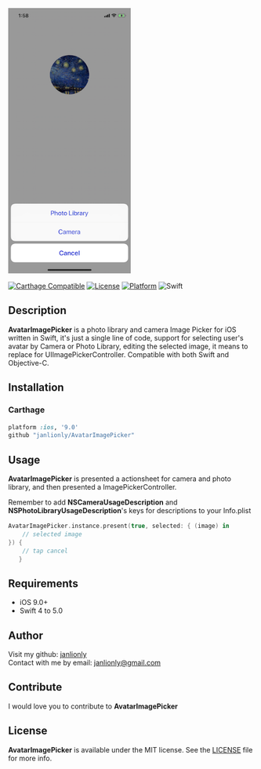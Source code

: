 <img src="https://github.com/janlionly/AvatarImagePicker/blob/master/Resources/AvatarImagePickerPresentation.png" width="250" height="541">

[![Carthage Compatible](https://img.shields.io/badge/Carthage-compatible-4BC51D.svg?style=flat)](https://github.com/Carthage/Carthage)
[![License](https://img.shields.io/cocoapods/l/OpalImagePicker.svg?style=flat)](https://github.com/janlionly/AvatarImagePicker/blob/master/LICENSE)
[![Platform](https://img.shields.io/cocoapods/p/ImagePicker.svg?style=flat)](https://github.com/janlionly/AvatarImagePicker)
![Swift](https://img.shields.io/badge/%20in-swift%204.0-orange.svg)

## Description
**AvatarImagePicker** is a photo library and camera Image Picker for iOS  
written in Swift, it's just a single line of code, support for selecting user's avatar by Camera or Photo Library, editing the selected image, it means to replace for UIImagePickerController. Compatible with both Swift and Objective-C.

## Installation

### Carthage
```ruby
platform :ios, '9.0'
github "janlionly/AvatarImagePicker"
```

## Usage

**AvatarImagePicker** is presented a actionsheet for camera and photo library, and then presented a ImagePickerController.<br>

Remember to add **NSCameraUsageDescription** and **NSPhotoLibraryUsageDescription**'s keys for descriptions to your Info.plist

```swift
AvatarImagePicker.instance.present(true, selected: { (image) in
	// selected image
}) {
	// tap cancel
   }
```

## Requirements

- iOS 9.0+
- Swift 4 to 5.0

## Author

Visit my github: [janlionly](https://github.com/janlionly)<br>
Contact with me by email: janlionly@gmail.com

## Contribute

I would love you to contribute to **AvatarImagePicker**

## License

**AvatarImagePicker** is available under the MIT license. See the [LICENSE](https://github.com/janlionly/AvatarImagePicker/blob/master/LICENSE) file for more info.